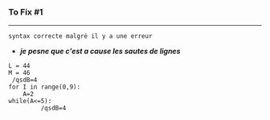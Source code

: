 ### To Fix #1 ###
---
`syntax correcte malgré il y a une erreur`  
* ***je pesne que c'est a cause les sautes de lignes***



```
L = 44
M = 46
 /qsdB=4
for I in range(0,9):
    A=2
while(A<=5):
         /qsdB=4
```
